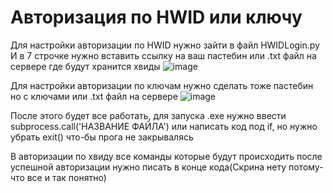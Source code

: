 # Авторизация по HWID или ключу
Для настройки авторизации по HWID нужно зайти в файл HWIDLogin.py
И в 7 строчке нужно вставить ссылку на ваш пастебин или .txt файл на сервере где будут хранится хвиды
![image](https://github.com/Herels2/Key-HWIDLogin/assets/126122175/8ec9fa70-4428-4e59-b5d8-01619972273e)

Для настройки авторизации по ключам нужно сделать тоже пастебин но с ключами или .txt файл на сервере
![image](https://github.com/Herels2/Key-HWIDLogin/assets/126122175/f58f40d0-d18a-47ed-9a34-666e4b592d7a)

После этого будет все работать, для запуска .exe нужно ввести subprocess.call('НАЗВАНИЕ ФАЙЛА') или написать код под if, но нужно убрать exit() что-бы прога не закрывалясь

В авторизации по хвиду все команды которые будут происходить после успешной авторизации нужно писать в конце кода(Скрина нету потому-что все и так понятно)


